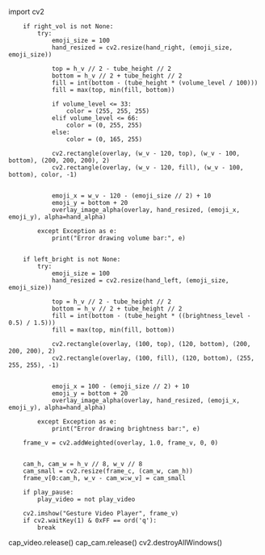 import cv2

        if right_vol is not None:
            try:
                emoji_size = 100
                hand_resized = cv2.resize(hand_right, (emoji_size, emoji_size))

                top = h_v // 2 - tube_height // 2
                bottom = h_v // 2 + tube_height // 2
                fill = int(bottom - (tube_height * (volume_level / 100)))
                fill = max(top, min(fill, bottom))

                if volume_level <= 33:
                    color = (255, 255, 255)
                elif volume_level <= 66:
                    color = (0, 255, 255)
                else:
                    color = (0, 165, 255)

                cv2.rectangle(overlay, (w_v - 120, top), (w_v - 100, bottom), (200, 200, 200), 2)
                cv2.rectangle(overlay, (w_v - 120, fill), (w_v - 100, bottom), color, -1)

         
                emoji_x = w_v - 120 - (emoji_size // 2) + 10
                emoji_y = bottom + 20
                overlay_image_alpha(overlay, hand_resized, (emoji_x, emoji_y), alpha=hand_alpha)

            except Exception as e:
                print("Error drawing volume bar:", e)

       
        if left_bright is not None:
            try:
                emoji_size = 100
                hand_resized = cv2.resize(hand_left, (emoji_size, emoji_size))

                top = h_v // 2 - tube_height // 2
                bottom = h_v // 2 + tube_height // 2
                fill = int(bottom - (tube_height * ((brightness_level - 0.5) / 1.5)))
                fill = max(top, min(fill, bottom))

                cv2.rectangle(overlay, (100, top), (120, bottom), (200, 200, 200), 2)
                cv2.rectangle(overlay, (100, fill), (120, bottom), (255, 255, 255), -1)

          
                emoji_x = 100 - (emoji_size // 2) + 10
                emoji_y = bottom + 20
                overlay_image_alpha(overlay, hand_resized, (emoji_x, emoji_y), alpha=hand_alpha)

            except Exception as e:
                print("Error drawing brightness bar:", e)

        frame_v = cv2.addWeighted(overlay, 1.0, frame_v, 0, 0)

      
        cam_h, cam_w = h_v // 8, w_v // 8
        cam_small = cv2.resize(frame_c, (cam_w, cam_h))
        frame_v[0:cam_h, w_v - cam_w:w_v] = cam_small

        if play_pause:
            play_video = not play_video

        cv2.imshow("Gesture Video Player", frame_v)
        if cv2.waitKey(1) & 0xFF == ord('q'):
            break

cap_video.release()
cap_cam.release()
cv2.destroyAllWindows()
